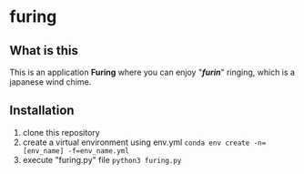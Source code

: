# furing

## What is this
This is an application <b>Furing</b> where you can enjoy "<b><i>furin</i></b>" ringing, which is a japanese wind chime.


## Installation
1. clone this repository
2. create a virtual environment using env.yml
```conda env create -n=[env_name] -f=env_name.yml```
3. execute "furing.py" file
```python3 furing.py```
